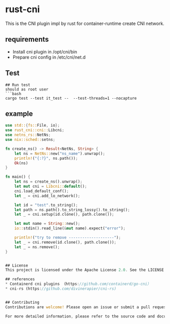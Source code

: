 # rust-cni 
This is the CNI plugin impl by rust for container-runtime create CNI network.



## requirements
* Install cni plugin in /opt/cni/bin
* Prepare cni config in /etc/cni/net.d

## Test
```
## Run test
should as root user
```bash
cargo test --test it_test --  --test-threads=1 --nocapture
```

## example

```Rust
use std::{fs::File, io};
use rust_cni::cni::Libcni;
use netns_rs::NetNs;
use nix::sched::setns;

fn create_ns() -> Result<NetNs, String> {
    let ns = NetNs::new("ns_name").unwrap();
    println!("{:?}", ns.path());
    Ok(ns)
}

fn main() {
    let ns = create_ns().unwrap();
    let mut cni = Libcni::default();
    cni.load_default_conf();
    let _ = cni.add_lo_network();

    let id = "test".to_string();
    let path = ns.path().to_string_lossy().to_string();
    let _ = cni.setup(id.clone(), path.clone());

    let mut name = String::new();
    io::stdin().read_line(&mut name).expect("error");

    println!("try to remove --------------------");
    let _ = cni.remove(id.clone(), path.clone());
    let _ = ns.remove();
}


## License
This project is licensed under the Apache License 2.0. See the LICENSE file for details.

## references
* Containerd cni plugins （https://github.com/containerd/go-cni）
* cni-rs (https://github.com/divinerapier/cni-rs)


## Contributing
Contributions are welcome! Please open an issue or submit a pull request if you have any improvements or bug fixes.

For more detailed information, please refer to the source code and documentation.